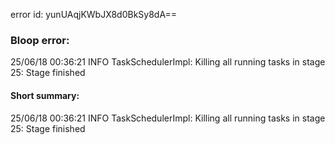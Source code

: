 error id: yunUAqjKWbJX8d0BkSy8dA==
### Bloop error:

25/06/18 00:36:21 INFO TaskSchedulerImpl: Killing all running tasks in stage 25: Stage finished
#### Short summary: 

25/06/18 00:36:21 INFO TaskSchedulerImpl: Killing all running tasks in stage 25: Stage finished